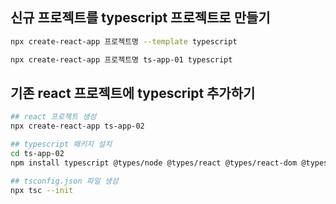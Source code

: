 ## 신규 프로젝트를 typescript 프로젝트로 만들기
```bash
npx create-react-app 프로젝트명 --template typescript

npx create-react-app 프로젝트명 ts-app-01 typescript
```

## 기존 react 프로젝트에 typescript 추가하기
```bash
## react 프로젝트 생성
npx create-react-app ts-app-02

## typescript 패키지 설치
cd ts-app-02
npm install typescript @types/node @types/react @types/react-dom @types/jest

## tsconfig.json 파일 생성
npx tsc --init
```
